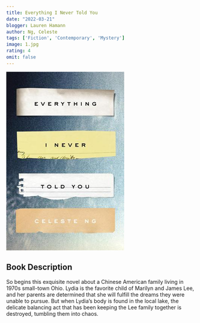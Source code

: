 ```yaml
---
title: Everything I Never Told You
date: "2022-03-21"
blogger: Lauren Hamann
author: Ng, Celeste
tags: ['Fiction', 'Contemporary', 'Mystery']
image: 1.jpg
rating: 4
omit: false
---
```


![Book Cover](1.jpg)


## Book Description

So begins this exquisite novel about a Chinese American family living in 1970s small-town Ohio. Lydia is the favorite child of Marilyn and James Lee, and her parents are determined that she will fulfill the dreams they were unable to pursue. But when Lydia’s body is found in the local lake, the delicate balancing act that has been keeping the Lee family together is destroyed, tumbling them into chaos.